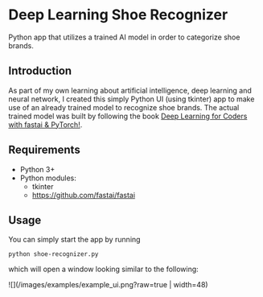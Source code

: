 # Deep Learning Shoe Recognizer
Python app that utilizes a trained AI model in order to categorize shoe brands. 

## Introduction
As part of my own learning about artificial intelligence, deep learning and neural network, I created this simply Python UI (using tkinter) app to make use of an already trained model to recognize shoe brands.
The actual trained model was built by following the book [Deep Learning for Coders with fastai & PyTorch!](https://course.fast.ai/).

## Requirements
- Python 3+
- Python modules:
  - tkinter
  - https://github.com/fastai/fastai

## Usage
You can simply start the app by running
```
python shoe-recognizer.py
```
which will open a window looking similar to the following:

![](/images/examples/example_ui.png?raw=true | width=48)

